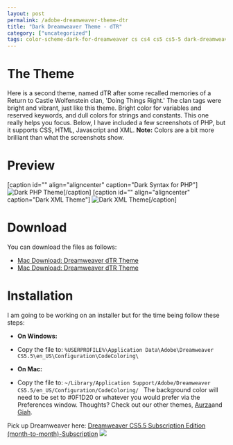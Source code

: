 ```yaml
---
layout: post
permalink: /adobe-dreamweaver-theme-dtr
title: "Dark Dreamweaver Theme - dTR"
category: ["uncategorized"]
tags: color-scheme-dark-for-dreamweaver cs cs4 cs5 cs5-5 dark-dreamweaver-color-scheme dark-dreamweaver-color-theme dark-dreamweaver-syntax-coloring dark-dreamweaver-theme dreamweaver-color-scheme dreamweaver-cs5-dark-theme dreamweaver-cs5-5-dark-color dreamweaver-cs5-5-dark-color-theme dreamweaver-dark dreamweaver-dark-syntax dreamweaver-dark-theme dreamweaver-syntax-coloring dreaweaver theme-dark
---
```

# The Theme
Here is a second theme, named dTR after some recalled memories of a Return to Castle Wolfenstein clan, 'Doing Things Right.' The clan tags were bright and vibrant, just like this theme. Bright color for variables and reserved keywords, and dull colors for strings and constants. This one really helps you focus. Below, I have included a few screenshots of PHP, but it supports CSS, HTML, Javascript and XML. **Note:** Colors are a bit more brilliant than what the screenshots show.  

# Preview
[caption id="" align="aligncenter" caption="Dark Syntax for PHP"] ![Dark PHP Theme](http://www.highonphp.com/v3/wp-content/uploads/2012/01/dTr-Preview.jpg "Dreamweaver Dark PHP Theme")[/caption] [caption id="" align="aligncenter" caption="Dark XML Theme"] ![Dark XML Theme](http://www.highonphp.com/v3/wp-content/uploads/2012/01/dTR-XML-Preview.jpg "Dark Theme for XML")[/caption] &nbsp;
# Download
You can download the files as follows:
- [Mac Download: Dreamweaver dTR Theme](http://www.highonphp.com/v3?wp_ct=8)
- [Mac Download: Dreamweaver dTR Theme](http://www.highonphp.com/v3?wp_ct=9)

# Installation
I am going to be working on an installer but for the time being follow these steps:
- **On Windows:**
- Copy the file to: `%USERPROFILE%\Application Data\Adobe\Dreamweaver CS5.5\en_US\Configuration\CodeColoring\`

- **On Mac:**
- Copy the file to: `~/Library/Application Support/Adobe/Dreamweaver CS5.5/en_US/Configuration/CodeColoring/`
&nbsp; The background color will need to be set to #0F1D20 or whatever you would prefer via the Preferences window. Thoughts? Check out our other themes, [Aurza](http://www.highonphp.com/dark-dreamweaver-theme-aurza "Aurza")and [Giah](http://www.highonphp.com/adobe-dreamweaver-dark-color-scheme "Giah").  
  
  
Pick up Dreamweaver here: [Dreamweaver CS5.5 Subscription Edition (month-to-month)-Subscription](http://www.anrdoezrs.net/g181y1A719PVWQZVSRPVSXVTUTWV?url=http%3A%2F%2Fstore.adobe.com%2Fcfusion%2Fstore%2Findex.cfm%3Fstore%3DOLS-US%26view%3Dols_prod%26loc%3DEN_US%26category%3D%2FApplications%2FDreamweaver&cjsku=65106159) ![](http://www.lduhtrp.net/tq119y7B-53PVWQZVSRPVSXVTUTWV)